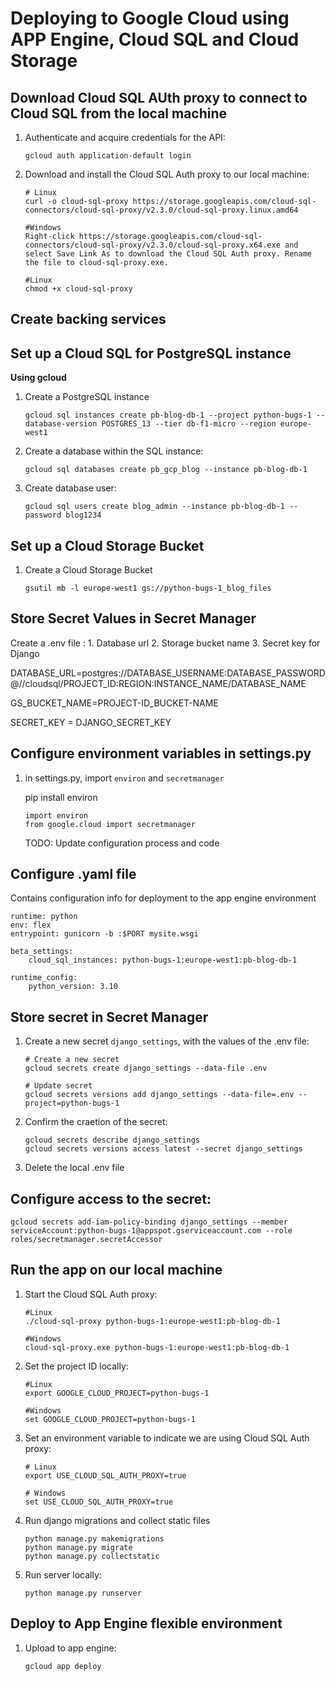 # Deploying to Google Cloud using APP Engine, Cloud SQL and Cloud Storage

## Download Cloud SQL AUth proxy to connect to Cloud SQL from the local machine

1. Authenticate and acquire credentials for the API:

    ```
    gcloud auth application-default login
    ```

2. Download and install the Cloud SQL Auth proxy to our local machine:

    ```
    # Linux
    curl -o cloud-sql-proxy https://storage.googleapis.com/cloud-sql-connectors/cloud-sql-proxy/v2.3.0/cloud-sql-proxy.linux.amd64

    #Windows
    Right-click https://storage.googleapis.com/cloud-sql-connectors/cloud-sql-proxy/v2.3.0/cloud-sql-proxy.x64.exe and select Save Link As to download the Cloud SQL Auth proxy. Rename the file to cloud-sql-proxy.exe.
    ```

    ```
    #Linux
    chmod +x cloud-sql-proxy
    ```

## Create backing services

## Set up a Cloud SQL for PostgreSQL instance

**Using gcloud**

1. Create a PostgreSQL instance

    ```
    gcloud sql instances create pb-blog-db-1 --project python-bugs-1 --database-version POSTGRES_13 --tier db-f1-micro --region europe-west1
    ```

2. Create a database within the SQL instance:

    ```
    gcloud sql databases create pb_gcp_blog --instance pb-blog-db-1
    ```

3. Create database user:

    ```
    gcloud sql users create blog_admin --instance pb-blog-db-1 --password blog1234
    ```


## Set up a Cloud Storage Bucket

1. Create a Cloud Storage Bucket

    ```
    gsutil mb -l europe-west1 gs://python-bugs-1_blog_files
    ```

## Store Secret Values in Secret Manager

Create a .env file :
    1. Database url
    2. Storage bucket name
    3. Secret key for Django

DATABASE_URL=postgres://DATABASE_USERNAME:DATABASE_PASSWORD@//cloudsql/PROJECT_ID:REGION:INSTANCE_NAME/DATABASE_NAME

GS_BUCKET_NAME=PROJECT-ID_BUCKET-NAME

SECRET_KEY = DJANGO_SECRET_KEY

## Configure environment variables in settings.py

1. in settings.py, import `environ` and `secretmanager`

    pip install environ

    ```
    import environ
    from google.cloud import secretmanager
    ```

    TODO: Update configuration process and code

## Configure .yaml file

Contains configuration info for deployment to the app engine environment

```
runtime: python
env: flex
entrypoint: gunicorn -b :$PORT mysite.wsgi

beta_settings:
    cloud_sql_instances: python-bugs-1:europe-west1:pb-blog-db-1

runtime_config:
    python_version: 3.10

```

## Store secret in Secret Manager

1. Create a new secret `django_settings`, with the values of the .env file:

    ```
    # Create a new secret
    gcloud secrets create django_settings --data-file .env

    # Update secret
    gcloud secrets versions add django_settings --data-file=.env --project=python-bugs-1
    ```

    

2. Confirm the craetion of the secret:

    ```
    gcloud secrets describe django_settings
    gcloud secrets versions access latest --secret django_settings
    ```

3. Delete the local .env file


## Configure access to the secret:

```
gcloud secrets add-iam-policy-binding django_settings --member serviceAccount:python-bugs-1@appspot.gserviceaccount.com --role roles/secretmanager.secretAccessor
```

## Run the app on our local machine

1. Start the Cloud SQL Auth proxy:

    ```
    #Linux
    ./cloud-sql-proxy python-bugs-1:europe-west1:pb-blog-db-1

    #Windows
    cloud-sql-proxy.exe python-bugs-1:europe-west1:pb-blog-db-1
    ```

2. Set the project ID locally:

    ```
    #Linux 
    export GOOGLE_CLOUD_PROJECT=python-bugs-1

    #Windows
    set GOOGLE_CLOUD_PROJECT=python-bugs-1

3. Set an environment variable to indicate we are using Cloud SQL Auth proxy:

    ```
    # Linux
    export USE_CLOUD_SQL_AUTH_PROXY=true

    # Windows
    set USE_CLOUD_SQL_AUTH_PROXY=true

4. Run django migrations and collect static files

    ```
    python manage.py makemigrations
    python manage.py migrate
    python manage.py collectstatic
    ```

5. Run server locally:

    ```
    python manage.py runserver
    ```

## Deploy to App Engine flexible environment

1. Upload to app engine:

    ```
    gcloud app deploy
    ```